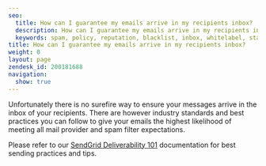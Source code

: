```yaml
---
seo:
  title: How can I guarantee my emails arrive in my recipients inbox?
  description: How can I guarantee my emails arrive in my recipients inbox?
  keywords: spam, policy, reputation, blacklist, inbox, whitelabel, standards, deliverability, blocked
title: How can I guarantee my emails arrive in my recipients inbox?
weight: 0
layout: page
zendesk_id: 200181688
navigation:
  show: true
---
```


Unfortunately there is no surefire way to ensure your messages arrive in the inbox of your recipients. There are however industry standards and best practices you can follow to give your emails the highest likelihood of meeting all mail provider and spam filter expectations.

 

Please refer to our  [SendGrid Deliverability 101]({{root_url}}/Classroom/Deliver/Delivery_Introduction/email_deliverability_101.html) documentation for best sending practices and tips.
